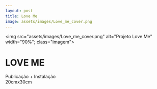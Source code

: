 ```yaml
---
layout: post
title: Love Me
image: assets/images/Love_me_cover.png
---
```


 <img src="assets/images/Love_me_cover.png" alt="Projeto Love Me" width="90%"; class="imagem">
                        <h1>LOVE ME</h1> 
                        <p> Publicação + Instalação <br>20cmx30cm </p>
                        
                